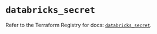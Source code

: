 # `databricks_secret`

Refer to the Terraform Registry for docs: [`databricks_secret`](https://registry.terraform.io/providers/databricks/databricks/1.63.0/docs/resources/secret).
